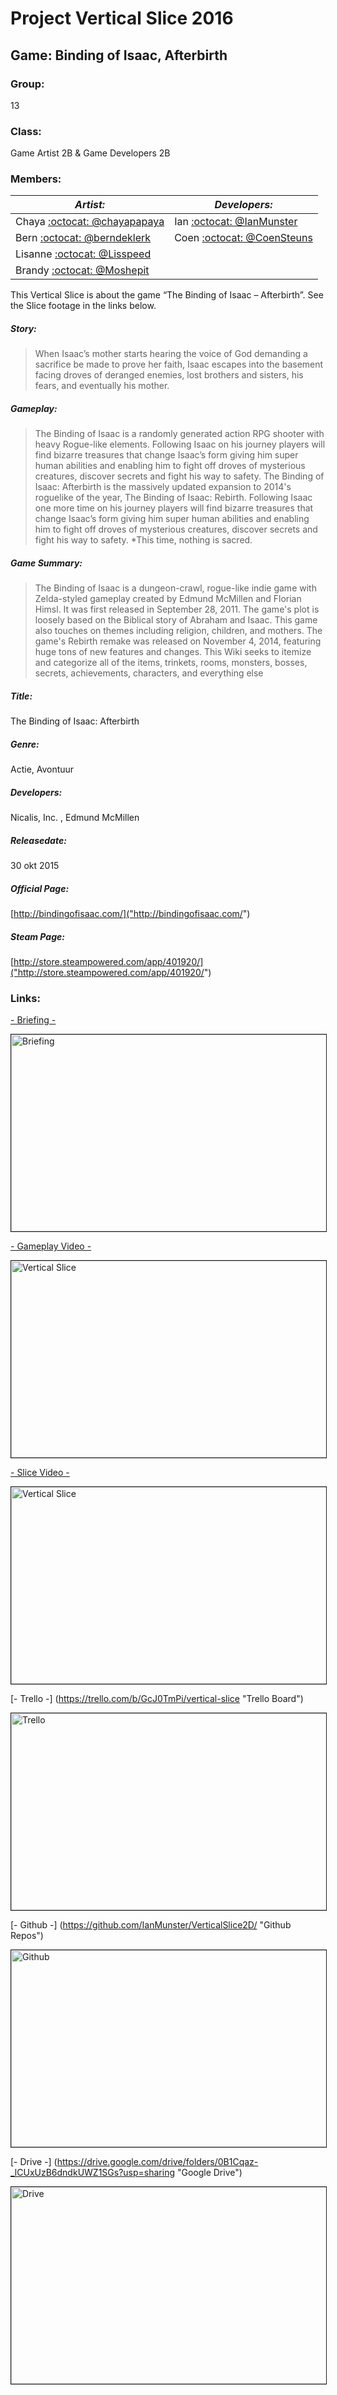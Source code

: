 # Project Vertical Slice 2016
## Game: Binding of Isaac, Afterbirth

### Group:
13 

### Class:
Game Artist 2B & Game Developers 2B 

### Members:
_Artist:_ | _Developers:_
-----|----
Chaya  [:octocat: @chayapapaya](https://github.com/chayapapaya) | Ian  [:octocat: @IanMunster](https://github.com/IanMunster)
Bern  [:octocat: @berndeklerk](https://github.com/berndeklerk) | Coen  [:octocat: @CoenSteuns](https://github.com/CoenSteuns)
Lisanne  [:octocat: @Lisspeed](https://github.com/Lisspeed) |
Brandy  [:octocat: @Moshepit](https://github.com/Mosheput) |


This Vertical Slice is about the game “The Binding of Isaac – Afterbirth”.
See the Slice footage in the links below.

##### Story:
> When Isaac’s mother starts hearing the voice of God demanding a sacrifice be made to prove her faith, Isaac escapes into the basement facing droves of deranged enemies, lost brothers and sisters, his fears, and eventually his mother. 

##### Gameplay:
> The Binding of Isaac is a randomly generated action RPG shooter with heavy Rogue-like elements. Following Isaac on his journey players will find bizarre treasures that change Isaac’s form giving him super human abilities and enabling him to fight off droves of mysterious creatures, discover secrets and fight his way to safety. 
The Binding of Isaac: Afterbirth is the massively updated expansion to 2014's roguelike of the year, The Binding of Isaac: Rebirth. Following Isaac one more time on his journey players will find bizarre treasures that change Isaac’s form giving him super human abilities and enabling him to fight off droves of mysterious creatures, discover secrets and fight his way to safety.
> *This time, nothing is sacred.

##### Game Summary:
> The Binding of Isaac is a dungeon-crawl, rogue-like indie game with Zelda-styled gameplay created by Edmund McMillen and Florian Himsl. It was first released in September 28, 2011. The game's plot is loosely based on the Biblical story of Abraham and Isaac. This game also touches on themes including religion, children, and mothers. The game's Rebirth remake was released on November 4, 2014, featuring huge tons of new features and changes. 
This Wiki seeks to itemize and categorize all of the items, trinkets, rooms, monsters, bosses, secrets, achievements, characters, and everything else

##### Title:
The Binding of Isaac: Afterbirth
##### Genre:
Actie, Avontuur
##### Developers:
Nicalis, Inc. , Edmund McMillen
##### Releasedate:
30 okt 2015
##### Official Page:
[http://bindingofisaac.com/]("http://bindingofisaac.com/")
##### Steam Page:
[http://store.steampowered.com/app/401920/]("http://store.steampowered.com/app/401920/")


### Links:
[- Briefing	      -](http://pakhuis.hosts.ma-cloud.nl/briefing.php?briefing=GD2_-PROJECT_vertical-slice--- "Briefing")

<a href="http://pakhuis.hosts.ma-cloud.nl/briefing.php?briefing=GD2_-PROJECT_vertical-slice---" target=_blank><img src="https://github.com/IanMunster/VerticalSlice2D/blob/master/Src/Briefing.JPG" alt="Briefing" width="560" height="315" border="1" /></a>

[- Gameplay Video -](https://www.youtube.com/watch?v=LDsxUKful28 "GamePlay")

<a href="https://www.youtube.com/watch?v=LDsxUKful28
" target="_blank"><img src="http://img.youtube.com/vi/LDsxUKful28/0.jpg" 
alt="Vertical Slice" width="560" height="315" border="1" /></a>

[- Slice Video	  -](https://www.youtube.com/watch?v=RaLNniIl5K0 "Slice")

<a href="https://www.youtube.com/watch?v=RaLNniIl5K0
" target="_blank"><img src="http://img.youtube.com/vi/RaLNniIl5K0/0.jpg" 
alt="Vertical Slice" width="560" height="315" border="1" /></a>


[- Trello	        -]	(https://trello.com/b/GcJ0TmPi/vertical-slice "Trello Board")

<a href="https://trello.com/b/GcJ0TmPi/vertical-slice" target=_blank><img src="https://github.com/IanMunster/VerticalSlice2D/blob/master/Src/Trello.JPG" alt="Trello" width="560" height="315" border="1" /></a>

[- Github	        -]	(https://github.com/IanMunster/VerticalSlice2D/ "Github Repos")

<a href="https://github.com/IanMunster/VerticalSlice2D/" target=_blank><img src="https://github.com/IanMunster/VerticalSlice2D/blob/master/Src/Github.JPG" alt="Github" width="560" height="315" border="1" /></a>

[- Drive	        -]	(https://drive.google.com/drive/folders/0B1Cqaz-_lCUxUzB6dndkUWZ1SGs?usp=sharing "Google Drive")

<a href="https://drive.google.com/drive/folders/0B1Cqaz-_lCUxUzB6dndkUWZ1SGs?usp=sharing" target=_blank><img src="https://github.com/IanMunster/VerticalSlice2D/blob/master/Src/Drive.JPG" alt="Drive" width="560" height="315" border="1" /></a>
